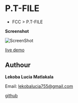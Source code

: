 # P.T-FILE
- FCC > P.T-FILE


**Screenshot**

![ScreenShot](images/screenshot.png)

[live demo](https://raw.githack.com/Lekoba838/P.T-FILE/gh-pages/index.html)


## Authour

**Lekoba Lucia Matlakala**

Email: lekobalucia755@gmail.com

[github](github.com/Lekoba838)